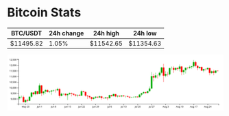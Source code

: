 # Bitcoin Stats

BTC/USDT|24h change|24h high|24h low|
|---|---|---|---|
|$11495.82|1.05%|$11542.65|$11354.63|

<img src="./chart.svg">
